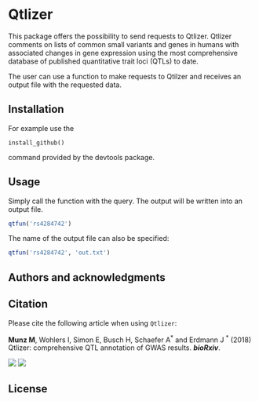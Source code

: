 # Qtlizer

This package offers the possibility to send requests to Qtlizer. Qtlizer comments on lists of common small variants and genes in humans with associated changes in gene expression using the most comprehensive database of published quantitative trait loci (QTLs) to date.

The user can use a function to make requests to Qtilzer and receives an output file with the requested data. 

## Installation
For example use the 
```
install_github()
```
command provided by the devtools package.

## Usage
Simply call the function with the query. The output will be written into an output file. 

```R
qtfun('rs4284742')
```

The name of the output file can also be specified:

```R
qtfun('rs4284742', 'out.txt')
```

## Authors and acknowledgments

## Citation
Please cite the following article when using `Qtlizer`:

**Munz M**, Wohlers I, Simon E, Busch H, Schaefer A<sup>\*</sup> and Erdmann J <sup>\*</sup> (2018) Qtlizer: comprehensive QTL annotation of GWAS results. ***bioRxiv***.

[![](https://img.shields.io/badge/doi-10.1093/bioinformatics/btq064-green.svg)](https://doi.org/10.1093/bioinformatics/btq064)
[![](https://img.shields.io/badge/Altmetric-19-green.svg)](https://www.altmetric.com/details/100979)

## License


